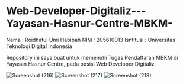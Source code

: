 # Web-Developer-Digitaliz---Yayasan-Hasnur-Centre-MBKM-
 
Nama : Roidhatul Umi Habibah
NIM : 205610013
Isntitusi : Universitas Teknologi Digital Indonesia

Repository ini saya buat untuk memenuhi Tugas Pendaftaran MBKM di Yayasan Hasnur Centre, pada posisi Web Developer Digitaliz


![Screenshot (216)](https://user-images.githubusercontent.com/115428207/213555986-19a2f002-21ef-4cd1-addb-9420e079e22a.png)
![Screenshot (217)](https://user-images.githubusercontent.com/115428207/213556000-fba94a76-e13f-4d99-bf62-5fc4684e83b6.png)
![Screenshot (218)](https://user-images.githubusercontent.com/115428207/213556011-59e241b6-5e57-45e2-bffb-dfe16157f3ee.png)
